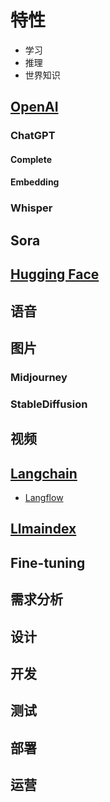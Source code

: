 # 特性
* 学习
* 推理
* 世界知识

## [OpenAI](https://openai.com/)
### ChatGPT
#### Complete
#### Embedding

### Whisper

## Sora

## [Hugging Face](https://huggingface.co/)

## 语音

## 图片
### Midjourney

### StableDiffusion

## 视频

## [Langchain](https://www.langchain.com/)
* [Langflow](https://www.langflow.org/)

## [Llmaindex](https://www.llamaindex.ai/)

## Fine-tuning

## 需求分析

## 设计

## 开发

## 测试

## 部署

## 运营